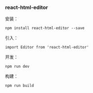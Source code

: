 ### react-html-editor
安装：
```
npm install react-html-editor --save
```
引入：
```
import Editor from 'react-html-editor'
```


开发：
```
npm run dev
```
构建：
```
npm run build
```
